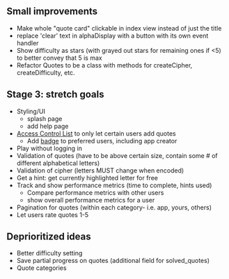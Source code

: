 ## Small improvements
- Make whole "quote card" clickable in index view instead of just the title
- replace 'clear' text in alphaDisplay with a button with its own event handler
- Show difficulty as stars (with grayed out stars for remaining ones if <5) to better convey that 5 is max
- Refactor Quotes to be a class with methods for createCipher, createDifficulty, etc.

## Stage 3: stretch goals
- Styling/UI
  - splash page
  - add help page
- [Access Control List](https://en.wikipedia.org/wiki/Access-control_list) to only let certain users add quotes
  - Add [badge](https://react-bootstrap.github.io/components/badge/) to preferred users, including app creator
- Play without logging in
- Validation of quotes (have to be above certain size, contain some # of different alphabetical letters)
- Validation of cipher (letters MUST change when encoded)
- Get a hint: get currently highlighted letter for free
- Track and show performance metrics (time to complete, hints used)
  - Compare performance metrics with other users
  - show overall performance metrics for a user
- Pagination for quotes (within each category- i.e. app, yours, others)
- Let users rate quotes 1-5

## Deprioritized ideas
- Better difficulty setting
- Save partial progress on quotes (additional field for solved_quotes)
- Quote categories
